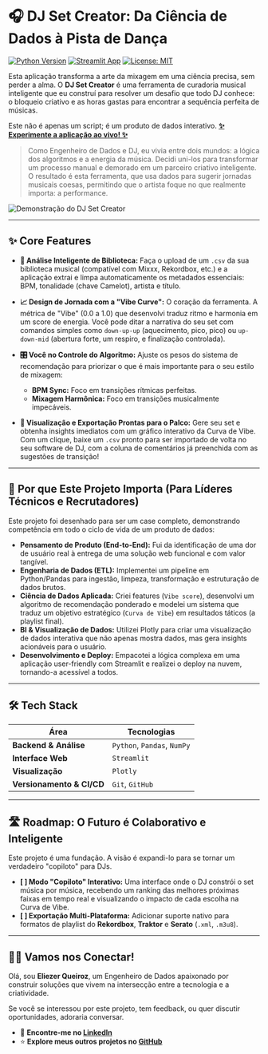 # 🎧 DJ Set Creator: Da Ciência de Dados à Pista de Dança

[![Python Version](https://img.shields.io/badge/Python-3.9+-blue.svg)](https://www.python.org/downloads/)
[![Streamlit App](https://static.streamlit.io/badges/streamlit_badge_black_white.svg)](https://djsetcreator.streamlit.app/)
[![License: MIT](https://img.shields.io/badge/License-MIT-yellow.svg)](https://opensource.org/licenses/MIT)

Esta aplicação transforma a arte da mixagem em uma ciência precisa, sem perder a alma. O **DJ Set Creator** é uma ferramenta de curadoria musical inteligente que eu construí para resolver um desafio que todo DJ conhece: o bloqueio criativo e as horas gastas para encontrar a sequência perfeita de músicas.

Este não é apenas um script; é um produto de dados interativo. **[✨ Experimente a aplicação ao vivo! ✨](https://djsetcreator.streamlit.app/)**

> Como Engenheiro de Dados e DJ, eu vivia entre dois mundos: a lógica dos algoritmos e a energia da música. Decidi uni-los para transformar um processo manual e demorado em um parceiro criativo inteligente. O resultado é esta ferramenta, que usa dados para sugerir jornadas musicais coesas, permitindo que o artista foque no que realmente importa: a performance.

![Demonstração do DJ Set Creator](https://github.com/eliezerqueiroz/dj_set_creator/blob/main/demo.gif?raw=true)

---

## ✨ Core Features

*   **🎼 Análise Inteligente de Biblioteca:** Faça o upload de um `.csv` da sua biblioteca musical (compatível com Mixxx, Rekordbox, etc.) e a aplicação extrai e limpa automaticamente os metadados essenciais: BPM, tonalidade (chave Camelot), artista e título.

*   **📈 Design de Jornada com a "Vibe Curve":** O coração da ferramenta. A métrica de "Vibe" (0.0 a 1.0) que desenvolvi traduz ritmo e harmonia em um score de energia. Você pode ditar a narrativa do seu set com comandos simples como `down-up-up` (aquecimento, pico, pico) ou `up-down-mid` (abertura forte, um respiro, e finalização controlada).

*   **🎛️ Você no Controle do Algoritmo:** Ajuste os pesos do sistema de recomendação para priorizar o que é mais importante para o seu estilo de mixagem:
    *   **BPM Sync:** Foco em transições rítmicas perfeitas.
    *   **Mixagem Harmônica:** Foco em transições musicalmente impecáveis.

*   **🚀 Visualização e Exportação Prontas para o Palco:** Gere seu set e obtenha insights imediatos com um gráfico interativo da Curva de Vibe. Com um clique, baixe um `.csv` pronto para ser importado de volta no seu software de DJ, com a coluna de comentários já preenchida com as sugestões de transição!

---

## 🎯 Por que Este Projeto Importa (Para Líderes Técnicos e Recrutadores)

Este projeto foi desenhado para ser um case completo, demonstrando competência em todo o ciclo de vida de um produto de dados:

*   **Pensamento de Produto (End-to-End):** Fui da identificação de uma dor de usuário real à entrega de uma solução web funcional e com valor tangível.
*   **Engenharia de Dados (ETL):** Implementei um pipeline em Python/Pandas para ingestão, limpeza, transformação e estruturação de dados brutos.
*   **Ciência de Dados Aplicada:** Criei features (`Vibe score`), desenvolvi um algoritmo de recomendação ponderado e modelei um sistema que traduz um objetivo estratégico (`Curva de Vibe`) em resultados táticos (a playlist final).
*   **BI & Visualização de Dados:** Utilizei Plotly para criar uma visualização de dados interativa que não apenas mostra dados, mas gera insights acionáveis para o usuário.
*   **Desenvolvimento e Deploy:** Empacotei a lógica complexa em uma aplicação user-friendly com Streamlit e realizei o deploy na nuvem, tornando-a acessível a todos.

---

## 🛠️ Tech Stack

| Área                  | Tecnologias                                    |
| --------------------- | ---------------------------------------------- |
| **Backend & Análise** | `Python`, `Pandas`, `NumPy`                    |
| **Interface Web**     | `Streamlit`                                    |
| **Visualização**      | `Plotly`                                       |
| **Versionamento & CI/CD** | `Git`, `GitHub` |

---

## 🛣️ Roadmap: O Futuro é Colaborativo e Inteligente

Este projeto é uma fundação. A visão é expandi-lo para se tornar um verdadeiro "copiloto" para DJs.

-   **[  ] Modo "Copiloto" Interativo:** Uma interface onde o DJ constrói o set música por música, recebendo um ranking das melhores próximas faixas em tempo real e visualizando o impacto de cada escolha na Curva de Vibe.
-   **[  ] Exportação Multi-Plataforma:** Adicionar suporte nativo para formatos de playlist do **Rekordbox**, **Traktor** e **Serato** (`.xml`, `.m3u8`).

---

## 👨‍💻 Vamos nos Conectar!

Olá, sou **Eliezer Queiroz**, um Engenheiro de Dados apaixonado por construir soluções que vivem na intersecção entre a tecnologia e a criatividade.

Se você se interessou por este projeto, tem feedback, ou quer discutir oportunidades, adoraria conversar.

*   🔗 **Encontre-me no [LinkedIn](https://www.linkedin.com/in/eliezerqueiroz/)**
*   ⭐ **Explore meus outros projetos no [GitHub](https://github.com/eliezerqueiroz)**
